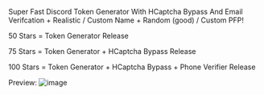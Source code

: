 Super Fast Discord Token Generator With HCaptcha Bypass And Email Verifcation + Realistic / Custom Name + Random (good) / Custom PFP!

50 Stars = Token Generator Release

75 Stars = Token Generator + HCaptcha Bypass Release

100 Stars = Token Generator + HCaptcha Bypass + Phone Verifier Release


Preview: ![image](https://user-images.githubusercontent.com/74649094/165882024-bffc5c17-571e-49be-9159-ecc41c740dec.png)
